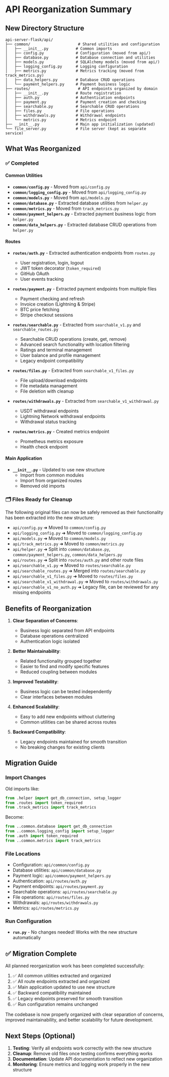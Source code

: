 # API Reorganization Summary

## New Directory Structure

```
api-server-flask/api/
├── common/                     # Shared utilities and configuration
│   ├── __init__.py            # Common imports
│   ├── config.py              # Configuration (moved from api/)
│   ├── database.py            # Database connection and utilities
│   ├── models.py              # SQLAlchemy models (moved from api/)
│   ├── logging_config.py      # Logging configuration
│   ├── metrics.py             # Metrics tracking (moved from track_metrics.py)
│   ├── data_helpers.py        # Database CRUD operations
│   └── payment_helpers.py     # Payment business logic
├── routes/                     # API endpoints organized by domain
│   ├── __init__.py            # Route registration
│   ├── auth.py                # Authentication endpoints
│   ├── payment.py             # Payment creation and checking
│   ├── searchable.py          # Searchable CRUD operations
│   ├── files.py               # File operations
│   ├── withdrawals.py         # Withdrawal endpoints
│   └── metrics.py             # Metrics endpoint
├── __init__.py                # Main app initialization (updated)
└── file_server.py             # File server (kept as separate service)
```

## What Was Reorganized

### ✅ Completed

#### Common Utilities
- **`common/config.py`** - Moved from `api/config.py`
- **`common/logging_config.py`** - Moved from `api/logging_config.py`  
- **`common/models.py`** - Moved from `api/models.py`
- **`common/database.py`** - Extracted database utilities from `helper.py`
- **`common/metrics.py`** - Moved from `track_metrics.py`
- **`common/payment_helpers.py`** - Extracted payment business logic from `helper.py`
- **`common/data_helpers.py`** - Extracted database CRUD operations from `helper.py`

#### Routes
- **`routes/auth.py`** - Extracted authentication endpoints from `routes.py`
  - User registration, login, logout
  - JWT token decorator (`token_required`)
  - GitHub OAuth
  - User events tracking

- **`routes/payment.py`** - Extracted payment endpoints from multiple files
  - Payment checking and refresh
  - Invoice creation (Lightning & Stripe)
  - BTC price fetching
  - Stripe checkout sessions

- **`routes/searchable.py`** - Extracted from `searchable_v1.py` and `searchable_routes.py`
  - Searchable CRUD operations (create, get, remove)
  - Advanced search functionality with location filtering
  - Ratings and terminal management
  - User balance and profile management
  - Legacy endpoint compatibility

- **`routes/files.py`** - Extracted from `searchable_v1_files.py`
  - File upload/download endpoints
  - File metadata management
  - File deletion with cleanup

- **`routes/withdrawals.py`** - Extracted from `searchable_v1_withdrawal.py`
  - USDT withdrawal endpoints
  - Lightning Network withdrawal endpoints
  - Withdrawal status tracking

- **`routes/metrics.py`** - Created metrics endpoint
  - Prometheus metrics exposure
  - Health check endpoint

#### Main Application
- **`__init__.py`** - Updated to use new structure
  - Import from common modules
  - Import from organized routes
  - Removed old imports

### 🗂️ Files Ready for Cleanup

The following original files can now be safely removed as their functionality has been extracted into the new structure:

- `api/config.py` ➜ Moved to `common/config.py`
- `api/logging_config.py` ➜ Moved to `common/logging_config.py`
- `api/models.py` ➜ Moved to `common/models.py`
- `api/track_metrics.py` ➜ Moved to `common/metrics.py`
- `api/helper.py` ➜ Split into `common/database.py`, `common/payment_helpers.py`, `common/data_helpers.py`
- `api/routes.py` ➜ Split into `routes/auth.py` and other route files
- `api/searchable_v1.py` ➜ Moved to `routes/searchable.py`
- `api/searchable_routes.py` ➜ Merged into `routes/searchable.py`
- `api/searchable_v1_files.py` ➜ Moved to `routes/files.py`
- `api/searchable_v1_withdrawal.py` ➜ Moved to `routes/withdrawals.py`
- `api/searchable_v1_no_auth.py` ➜ Legacy file, can be reviewed for any missing endpoints

## Benefits of Reorganization

1. **Clear Separation of Concerns**: 
   - Business logic separated from API endpoints
   - Database operations centralized
   - Authentication logic isolated

2. **Better Maintainability**:
   - Related functionality grouped together
   - Easier to find and modify specific features
   - Reduced coupling between modules

3. **Improved Testability**:
   - Business logic can be tested independently
   - Clear interfaces between modules

4. **Enhanced Scalability**:
   - Easy to add new endpoints without cluttering
   - Common utilities can be shared across routes

5. **Backward Compatibility**:
   - Legacy endpoints maintained for smooth transition
   - No breaking changes for existing clients

## Migration Guide

### Import Changes
Old imports like:
```python
from .helper import get_db_connection, setup_logger
from .routes import token_required
from .track_metrics import track_metrics
```

Become:
```python
from ..common.database import get_db_connection
from ..common.logging_config import setup_logger
from .auth import token_required
from ..common.metrics import track_metrics
```

### File Locations
- Configuration: `api/common/config.py`
- Database utilities: `api/common/database.py`
- Payment logic: `api/common/payment_helpers.py`
- Authentication: `api/routes/auth.py`
- Payment endpoints: `api/routes/payment.py`
- Searchable operations: `api/routes/searchable.py`
- File operations: `api/routes/files.py`
- Withdrawals: `api/routes/withdrawals.py`
- Metrics: `api/routes/metrics.py`

### Run Configuration
- **`run.py`** - No changes needed! Works with the new structure automatically

## ✅ Migration Complete

All planned reorganization work has been completed successfully:

1. ✅ All common utilities extracted and organized
2. ✅ All route endpoints extracted and organized
3. ✅ Main application updated to use new structure
4. ✅ Backward compatibility maintained
5. ✅ Legacy endpoints preserved for smooth transition
6. ✅ Run configuration remains unchanged

The codebase is now properly organized with clear separation of concerns, improved maintainability, and better scalability for future development.

## Next Steps (Optional)

1. **Testing**: Verify all endpoints work correctly with the new structure
2. **Cleanup**: Remove old files once testing confirms everything works
3. **Documentation**: Update API documentation to reflect new organization
4. **Monitoring**: Ensure metrics and logging work properly in the new structure 